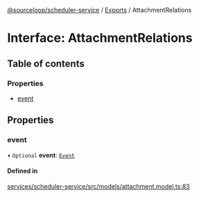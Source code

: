 [@sourceloop/scheduler-service](../README.md) / [Exports](../modules.md) / AttachmentRelations

# Interface: AttachmentRelations

## Table of contents

### Properties

- [event](AttachmentRelations.md#event)

## Properties

### event

• `Optional` **event**: [`Event`](../classes/Event.md)

#### Defined in

[services/scheduler-service/src/models/attachment.model.ts:83](https://github.com/sourcefuse/loopback4-microservice-catalog/blob/bc2553587/services/scheduler-service/src/models/attachment.model.ts#L83)
